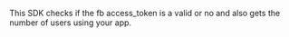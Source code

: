 This SDK checks if the fb access_token is a valid or no and also gets the number of users using your app. 
